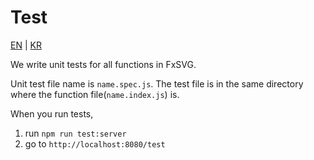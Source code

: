 # Test

[EN](./TEST.md) | [KR](./TEST_KR.md)

We write unit tests for all functions in FxSVG.

Unit test file name is `name.spec.js`.
The test file is in the same directory where the function file(`name.index.js`) is.

When you run tests,

1. run `npm run test:server`
2. go to `http://localhost:8080/test`
